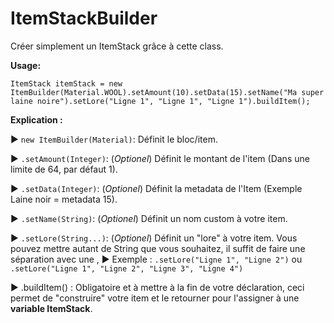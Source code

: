 # ItemStackBuilder

Créer simplement un ItemStack grâce à cette class.

__Usage:__

`ItemStack itemStack = new ItemBuilder(Material.WOOL).setAmount(10).setData(15).setName("Ma super laine noire").setLore("Ligne 1", "Ligne 1", "Ligne 1").buildItem();`

__Explication :__

► `new ItemBuilder(Material)`: Définit le bloc/item.

► `.setAmount(Integer)`: (*Optionel*) Définit le montant de l'item 
(Dans une limite de 64, par défaut 1).

► `.setData(Integer)`: (*Optionel*) Définit la metadata de l'Item 
(Exemple Laine noir = metadata 15).

► `.setName(String)`: (*Optionel*) Définit un nom custom à votre item.

► `.setLore(String...)`: (*Optionel*) Définit un "lore" à votre item. 
Vous pouvez mettre autant de String que vous souhaitez, il suffit de faire une séparation avec une , 
► Exemple : `.setLore("Ligne 1", "Ligne 2")` ou `.setLore("Ligne 1", "Ligne 2", "Ligne 3", "Ligne 4")`

► .buildItem() : Obligatoire et à mettre à la fin de votre déclaration, ceci permet de "construire" 
votre item et le retourner pour l'assigner à une **variable ItemStack**.

